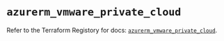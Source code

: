 # `azurerm_vmware_private_cloud`

Refer to the Terraform Registory for docs: [`azurerm_vmware_private_cloud`](https://registry.terraform.io/providers/hashicorp/azurerm/3.76.0/docs/resources/vmware_private_cloud).

